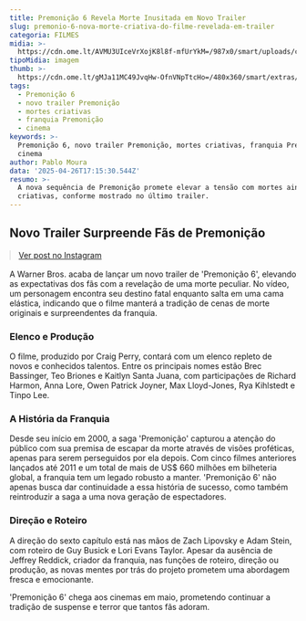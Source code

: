 ```yaml
---
title: Premonição 6 Revela Morte Inusitada em Novo Trailer
slug: premonio-6-nova-morte-criativa-do-filme-revelada-em-trailer
categoria: FILMES
midia: >-
  https://cdn.ome.lt/AVMU3UIceVrXojK8l8f-mfUrYkM=/987x0/smart/uploads/conteudo/fotos/premonicao6.jpg
tipoMidia: imagem
thumb: >-
  https://cdn.ome.lt/gMJa11MC49JvqHw-OfnVNpTtcHo=/480x360/smart/extras/conteudos/premonicao6.jpg
tags:
  - Premonição 6
  - novo trailer Premonição
  - mortes criativas
  - franquia Premonição
  - cinema
keywords: >-
  Premonição 6, novo trailer Premonição, mortes criativas, franquia Premonição,
  cinema
author: Pablo Moura
data: '2025-04-26T17:15:30.544Z'
resumo: >-
  A nova sequência de Premonição promete elevar a tensão com mortes ainda mais
  criativas, conforme mostrado no último trailer.
---
```


## Novo Trailer Surpreende Fãs de Premonição

<blockquote class="instagram-media" data-instgrm-permalink="https://www.instagram.com/reel/DI6maLXpksw/" data-instgrm-version="14" style="width:100%; max-width:540px; margin:1rem auto;"><a href="https://www.instagram.com/reel/DI6maLXpksw/">Ver post no Instagram</a></blockquote>

A Warner Bros. acaba de lançar um novo trailer de 'Premonição 6', elevando as expectativas dos fãs com a revelação de uma morte peculiar. No vídeo, um personagem encontra seu destino fatal enquanto salta em uma cama elástica, indicando que o filme manterá a tradição de cenas de morte originais e surpreendentes da franquia.

### Elenco e Produção

O filme, produzido por Craig Perry, contará com um elenco repleto de novos e conhecidos talentos. Entre os principais nomes estão Brec Bassinger, Teo Briones e Kaitlyn Santa Juana, com participações de Richard Harmon, Anna Lore, Owen Patrick Joyner, Max Lloyd-Jones, Rya Kihlstedt e Tinpo Lee.

### A História da Franquia

Desde seu início em 2000, a saga 'Premonição' capturou a atenção do público com sua premisa de escapar da morte através de visões proféticas, apenas para serem perseguidos por ela depois. Com cinco filmes anteriores lançados até 2011 e um total de mais de US$ 660 milhões em bilheteria global, a franquia tem um legado robusto a manter. 'Premonição 6' não apenas busca dar continuidade a essa história de sucesso, como também reintroduzir a saga a uma nova geração de espectadores.

### Direção e Roteiro

A direção do sexto capítulo está nas mãos de Zach Lipovsky e Adam Stein, com roteiro de Guy Busick e Lori Evans Taylor. Apesar da ausência de Jeffrey Reddick, criador da franquia, nas funções de roteiro, direção ou produção, as novas mentes por trás do projeto prometem uma abordagem fresca e emocionante.

'Premonição 6' chega aos cinemas em maio, prometendo continuar a tradição de suspense e terror que tantos fãs adoram.
